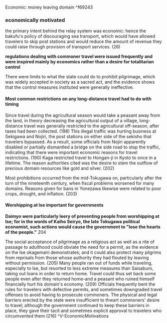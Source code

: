 Economic: money leaving domain ^f69243

### economically motivated
the primary intent behind the relay system was economic: hence the bakufu's policy of discouraging sea transport, which would have allowed travelers to skip post stations and would reduce the amount of revenue they could raise through provision of transport services. (26)

**regulations dealing with commoner travel were issued frequently and were inspired mainly by economics rather than a desire for totalitarian control**

There were limits to what the state could do to prohibit pilgrimage, which was widely accepted in society as a sacred act, and the evidence shows that the control measures instituted were generally ineffective. 

#### Most common restrictions on any long-distance travel had to do with timing 
Since travel during the agricultural season would take a peasant away from the land, in theory decreasing the agricultural output of a village, long-distance travel was generally restricted to the agricultural off-season, after taxes had been collected. (198)
This illegal traffic was hurting business at Sekigawa and Nojiri, the post stations on either side of the sekisho that travelers bypassed. As a result, some officials from Nojiri apparently disabled or partially dismantled a bridge on the side road to stop the traffic, indicating that there were important economic reasons for travel restrictions.   (190)
Kaga restricted travel to Hongan-ji in Kyoto to once in a lifetime. The reason authorities cited was the desire to stem the outflow of precious domain resources like gold and silver. (202)

Most prohibitions occurred from the mid-Tokugawa on, particularly after the turn of the nineteenth century, when fiscal problems worsened for many domains.
Reasons given for bans in Yonezawa likewise were related to poor crops, drought, and inflation. (203)

#### Worshipping at Ise important for governments 
**Daimyo were particularly leery of preventing people from worshipping at Ise; for in the words of Kaiho Seiryo, the late Tokugawa political economist, such actions would cause the government to "lose the hearts of the people."** 204

The social acceptance of pilgrimage as a religious act as well as a rite of passage to adulthood could obviate the need for a permit, as the evidence on the Ise okagemairi demonstrates; and it could also protect many pilgrims from reprisals from those whose authority they had flouted by leaving without permission. (205)
Many people ran out of funds while traveling, especially to Ise, but resorted to less extreme measures than Saisaburo, taking out loans in order to return home. Travel could thus set back some people even after they returned home-and a peasant who ruined himself financially hurt his domain's economy. (209)
Officials frequently bent the rules for travelers with defective permits, and sometimes downgraded travel offenses to avoid having to prosecute commoners.
The physical and legal barriers erected by the state were insufficient to thwart commoners' desire to travel; although the government continued to keep these barriers in place, they gave their tacit and sometimes explicit approval to travelers who circumvented them (216) ^V-EconomicMotivations